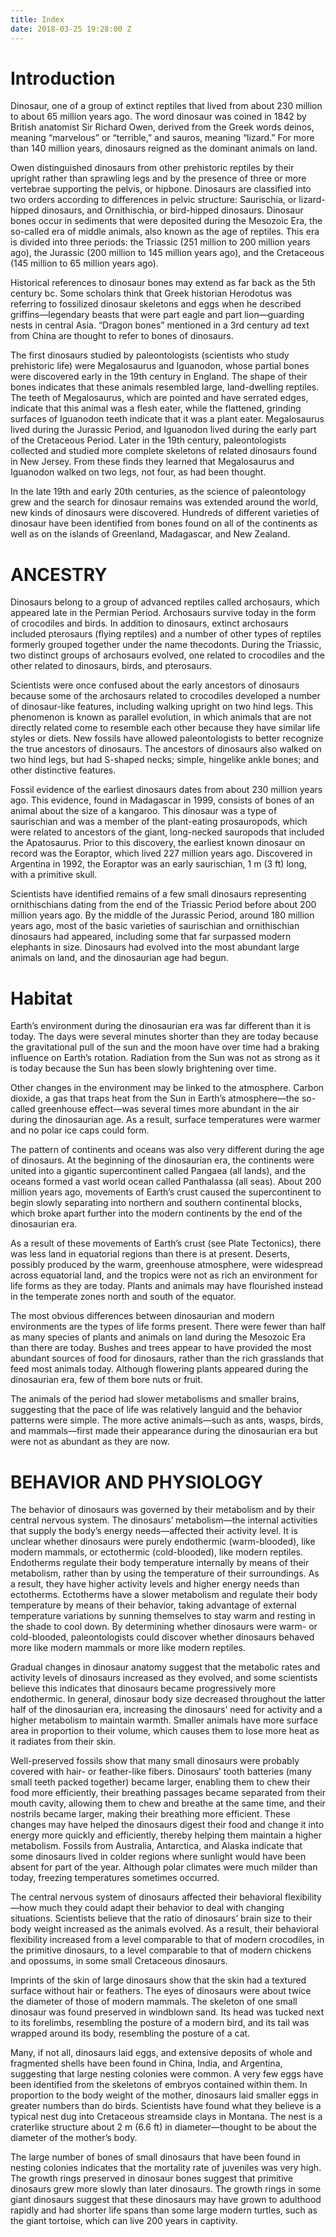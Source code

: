 ```yaml
---
title: Index
date: 2018-03-25 19:28:00 Z
---
```


# Introduction

Dinosaur, one of a group of extinct reptiles that lived from about 230 million to about 65 million years ago. The word dinosaur was coined in 1842 by British anatomist Sir Richard Owen, derived from the Greek words deinos, meaning “marvelous” or “terrible,” and sauros, meaning “lizard.” For more than 140 million years, dinosaurs reigned as the dominant animals on land.

Owen distinguished dinosaurs from other prehistoric reptiles by their upright rather than sprawling legs and by the presence of three or more vertebrae supporting the pelvis, or hipbone. Dinosaurs are classified into two orders according to differences in pelvic structure: Saurischia, or lizard-hipped dinosaurs, and Ornithischia, or bird-hipped dinosaurs. Dinosaur bones occur in sediments that were deposited during the Mesozoic Era, the so-called era of middle animals, also known as the age of reptiles. This era is divided into three periods: the Triassic (251 million to 200 million years ago), the Jurassic (200 million to 145 million years ago), and the Cretaceous (145 million to 65 million years ago).

Historical references to dinosaur bones may extend as far back as the 5th century bc. Some scholars think that Greek historian Herodotus was referring to fossilized dinosaur skeletons and eggs when he described griffins—legendary beasts that were part eagle and part lion—guarding nests in central Asia. “Dragon bones” mentioned in a 3rd century ad text from China are thought to refer to bones of dinosaurs.

The first dinosaurs studied by paleontologists (scientists who study prehistoric life) were Megalosaurus and Iguanodon, whose partial bones were discovered early in the 19th century in England. The shape of their bones indicates that these animals resembled large, land-dwelling reptiles. The teeth of Megalosaurus, which are pointed and have serrated edges, indicate that this animal was a flesh eater, while the flattened, grinding surfaces of Iguanodon teeth indicate that it was a plant eater. Megalosaurus lived during the Jurassic Period, and Iguanodon lived during the early part of the Cretaceous Period. Later in the 19th century, paleontologists collected and studied more complete skeletons of related dinosaurs found in New Jersey. From these finds they learned that Megalosaurus and Iguanodon walked on two legs, not four, as had been thought.

In the late 19th and early 20th centuries, as the science of paleontology grew and the search for dinosaur remains was extended around the world, new kinds of dinosaurs were discovered. Hundreds of different varieties of dinosaur have been identified from bones found on all of the continents as well as on the islands of Greenland, Madagascar, and New Zealand.

# ANCESTRY 

Dinosaurs belong to a group of advanced reptiles called archosaurs, which appeared late in the Permian Period. Archosaurs survive today in the form of crocodiles and birds. In addition to dinosaurs, extinct archosaurs included pterosaurs (flying reptiles) and a number of other types of reptiles formerly grouped together under the name thecodonts. During the Triassic, two distinct groups of archosaurs evolved, one related to crocodiles and the other related to dinosaurs, birds, and pterosaurs. 

Scientists were once confused about the early ancestors of dinosaurs because some of the archosaurs related to crocodiles developed a number of dinosaur-like features, including walking upright on two hind legs. This phenomenon is known as parallel evolution, in which animals that are not directly related come to resemble each other because they have similar life styles or diets. New fossils have allowed paleontologists to better recognize the true ancestors of dinosaurs. The ancestors of dinosaurs also walked on two hind legs, but had S-shaped necks; simple, hingelike ankle bones; and other distinctive features.

Fossil evidence of the earliest dinosaurs dates from about 230 million years ago. This evidence, found in Madagascar in 1999, consists of bones of an animal about the size of a kangaroo. This dinosaur was a type of saurischian and was a member of the plant-eating prosauropods, which were related to ancestors of the giant, long-necked sauropods that included the Apatosaurus. Prior to this discovery, the earliest known dinosaur on record was the Eoraptor, which lived 227 million years ago. Discovered in Argentina in 1992, the Eoraptor was an early saurischian, 1 m (3 ft) long, with a primitive skull. 

Scientists have identified remains of a few small dinosaurs representing ornithischians dating from the end of the Triassic Period before about 200 million years ago. By the middle of the Jurassic Period, around 180 million years ago, most of the basic varieties of saurischian and ornithischian dinosaurs had appeared, including some that far surpassed modern elephants in size. Dinosaurs had evolved into the most abundant large animals on land, and the dinosaurian age had begun.

# Habitat

Earth’s environment during the dinosaurian era was far different than it is today. The days were several minutes shorter than they are today because the gravitational pull of the sun and the moon have over time had a braking influence on Earth’s rotation. Radiation from the Sun was not as strong as it is today because the Sun has been slowly brightening over time.

Other changes in the environment may be linked to the atmosphere. Carbon dioxide, a gas that traps heat from the Sun in Earth’s atmosphere—the so-called greenhouse effect—was several times more abundant in the air during the dinosaurian age. As a result, surface temperatures were warmer and no polar ice caps could form.

The pattern of continents and oceans was also very different during the age of dinosaurs. At the beginning of the dinosaurian era, the continents were united into a gigantic supercontinent called Pangaea (all lands), and the oceans formed a vast world ocean called Panthalassa (all seas). About 200 million years ago, movements of Earth’s crust caused the supercontinent to begin slowly separating into northern and southern continental blocks, which broke apart further into the modern continents by the end of the dinosaurian era.

As a result of these movements of Earth’s crust (see Plate Tectonics), there was less land in equatorial regions than there is at present. Deserts, possibly produced by the warm, greenhouse atmosphere, were widespread across equatorial land, and the tropics were not as rich an environment for life forms as they are today. Plants and animals may have flourished instead in the temperate zones north and south of the equator.

The most obvious differences between dinosaurian and modern environments are the types of life forms present. There were fewer than half as many species of plants and animals on land during the Mesozoic Era than there are today. Bushes and trees appear to have provided the most abundant sources of food for dinosaurs, rather than the rich grasslands that feed most animals today. Although flowering plants appeared during the dinosaurian era, few of them bore nuts or fruit.

The animals of the period had slower metabolisms and smaller brains, suggesting that the pace of life was relatively languid and the behavior patterns were simple. The more active animals—such as ants, wasps, birds, and mammals—first made their appearance during the dinosaurian era but were not as abundant as they are now.

# BEHAVIOR AND PHYSIOLOGY 

The behavior of dinosaurs was governed by their metabolism and by their central nervous system. The dinosaurs’ metabolism—the internal activities that supply the body’s energy needs—affected their activity level. It is unclear whether dinosaurs were purely endothermic (warm-blooded), like modern mammals, or ectothermic (cold-blooded), like modern reptiles. Endotherms regulate their body temperature internally by means of their metabolism, rather than by using the temperature of their surroundings. As a result, they have higher activity levels and higher energy needs than ectotherms. Ectotherms have a slower metabolism and regulate their body temperature by means of their behavior, taking advantage of external temperature variations by sunning themselves to stay warm and resting in the shade to cool down. By determining whether dinosaurs were warm- or cold-blooded, paleontologists could discover whether dinosaurs behaved more like modern mammals or more like modern reptiles.

Gradual changes in dinosaur anatomy suggest that the metabolic rates and activity levels of dinosaurs increased as they evolved, and some scientists believe this indicates that dinosaurs became progressively more endothermic. In general, dinosaur body size decreased throughout the latter half of the dinosaurian era, increasing the dinosaurs’ need for activity and a higher metabolism to maintain warmth. Smaller animals have more surface area in proportion to their volume, which causes them to lose more heat as it radiates from their skin. 
 
Well-preserved fossils show that many small dinosaurs were probably covered with hair- or feather-like fibers. Dinosaurs’ tooth batteries (many small teeth packed together) became larger, enabling them to chew their food more efficiently, their breathing passages became separated from their mouth cavity, allowing them to chew and breathe at the same time, and their nostrils became larger, making their breathing more efficient. These changes may have helped the dinosaurs digest their food and change it into energy more quickly and efficiently, thereby helping them maintain a higher metabolism. Fossils from Australia, Antarctica, and Alaska indicate that some dinosaurs lived in colder regions where sunlight would have been absent for part of the year. Although polar climates were much milder than today, freezing temperatures sometimes occurred.

The central nervous system of dinosaurs affected their behavioral flexibility—how much they could adapt their behavior to deal with changing situations. Scientists believe that the ratio of dinosaurs’ brain size to their body weight increased as the animals evolved. As a result, their behavioral flexibility increased from a level comparable to that of modern crocodiles, in the primitive dinosaurs, to a level comparable to that of modern chickens and opossums, in some small Cretaceous dinosaurs.

Imprints of the skin of large dinosaurs show that the skin had a textured surface without hair or feathers. The eyes of dinosaurs were about twice the diameter of those of modern mammals. The skeleton of one small dinosaur was found preserved in windblown sand. Its head was tucked next to its forelimbs, resembling the posture of a modern bird, and its tail was wrapped around its body, resembling the posture of a cat.

Many, if not all, dinosaurs laid eggs, and extensive deposits of whole and fragmented shells have been found in China, India, and Argentina, suggesting that large nesting colonies were common. A very few eggs have been identified from the skeletons of embryos contained within them. In proportion to the body weight of the mother, dinosaurs laid smaller eggs in greater numbers than do birds. Scientists have found what they believe is a typical nest dug into Cretaceous streamside clays in Montana. The nest is a craterlike structure about 2 m (6.6 ft) in diameter—thought to be about the diameter of the mother’s body. 

The large number of bones of small dinosaurs that have been found in nesting colonies indicates that the mortality rate of juveniles was very high. The growth rings preserved in dinosaur bones suggest that primitive dinosaurs grew more slowly than later dinosaurs. The growth rings in some giant dinosaurs suggest that these dinosaurs may have grown to adulthood rapidly and had shorter life spans than some large modern turtles, such as the giant tortoise, which can live 200 years in captivity. 